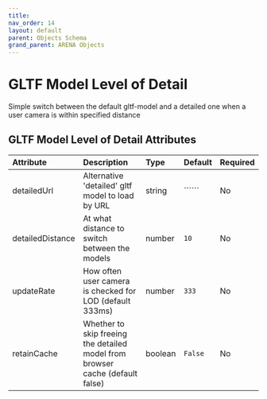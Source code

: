 ```yaml
---
title: 
nav_order: 14
layout: default
parent: Objects Schema
grand_parent: ARENA Objects
---
```



GLTF Model Level of Detail
==========================


Simple switch between the default gltf-model and a detailed one when a user camera is within specified distance

GLTF Model Level of Detail Attributes
--------------------------------------

|Attribute|Description|Type|Default|Required|
| :--- | :--- | :--- | :--- | :--- |
|detailedUrl|Alternative 'detailed' gltf model to load by URL|string|``````|No|
|detailedDistance|At what distance to switch between the models|number|```10```|No|
|updateRate|How often user camera is checked for LOD (default 333ms)|number|```333```|No|
|retainCache|Whether to skip freeing the detailed model from browser cache (default false)|boolean|```False```|No|
